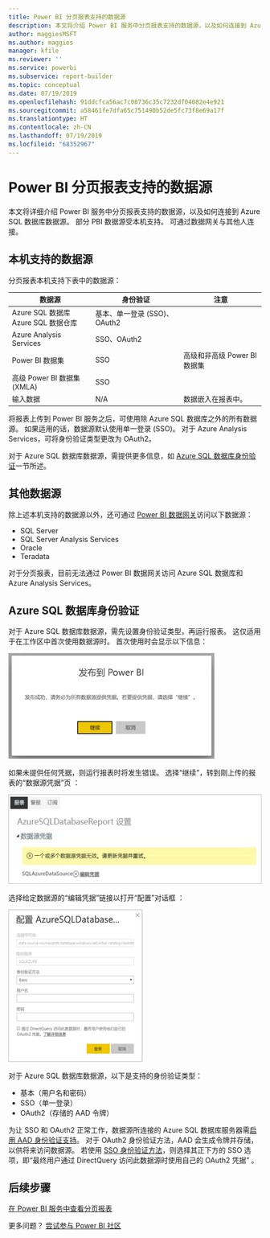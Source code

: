 ```yaml
---
title: Power BI 分页报表支持的数据源
description: 本文将介绍 Power BI 服务中分页报表支持的数据源，以及如何连接到 Azure SQL 数据库数据源。
author: maggiesMSFT
ms.author: maggies
manager: kfile
ms.reviewer: ''
ms.service: powerbi
ms.subservice: report-builder
ms.topic: conceptual
ms.date: 07/19/2019
ms.openlocfilehash: 91ddcfca56ac7c08736c35c7232df04082e4e921
ms.sourcegitcommit: a58461fe7dfa65c751490b52de5fc73f8e69a17f
ms.translationtype: HT
ms.contentlocale: zh-CN
ms.lasthandoff: 07/19/2019
ms.locfileid: "68352967"
---
```

# <a name="supported-data-sources-for-power-bi-paginated-reports"></a>Power BI 分页报表支持的数据源

本文将详细介绍 Power BI 服务中分页报表支持的数据源，以及如何连接到 Azure SQL 数据库数据源。 部分 PBI 数据源受本机支持。 可通过数据网关与其他人连接。

## <a name="natively-supported-data-sources"></a>本机支持的数据源

分页报表本机支持下表中的数据源：

| 数据源 | 身份验证 | 注意 |
| --- | --- | --- |
| Azure SQL 数据库 <br>Azure SQL 数据仓库 | 基本、单一登录 (SSO)、OAuth2 |   |
| Azure Analysis Services | SSO、OAuth2 |   |
| Power BI 数据集 | SSO | 高级和非高级 Power BI 数据集 |
| 高级 Power BI 数据集 (XMLA) | SSO |   |
| 输入数据 | N/A | 数据嵌入在报表中。 |

将报表上传到 Power BI 服务之后，可使用除 Azure SQL 数据库之外的所有数据源。 如果适用的话，数据源默认使用单一登录 (SSO)。 对于 Azure Analysis Services，可将身份验证类型更改为 OAuth2。

对于 Azure SQL 数据库数据源，需提供更多信息，如 [Azure SQL 数据库身份验证](#azure-sql-database-authentication)一节所述。

## <a name="other-data-sources"></a>其他数据源

除上述本机支持的数据源以外，还可通过 [Power BI 数据网关](service-gateway-onprem.md)访问以下数据源：

- SQL Server
- SQL Server Analysis Services
- Oracle
- Teradata

对于分页报表，目前无法通过 Power BI 数据网关访问 Azure SQL 数据库和 Azure Analysis Services。

## <a name="azure-sql-database-authentication"></a>Azure SQL 数据库身份验证

对于 Azure SQL 数据库数据源，需先设置身份验证类型，再运行报表。 这仅适用于在工作区中首次使用数据源时。 首次使用时会显示以下信息：

![发布到 Power BI](media/paginated-reports-data-sources/power-bi-paginated-publishing.png)

如果未提供任何凭据，则运行报表时将发生错误。 选择“继续”，转到刚上传的报表的“数据源凭据”页   ：

![Azure SQL 数据库的设置](media/paginated-reports-data-sources/power-bi-paginated-settings-azure-sql.png)

选择给定数据源的“编辑凭据”链接以打开“配置”对话框   ：

![配置 Azure SQL 数据库](media/paginated-reports-data-sources/power-bi-paginated-configure-azure-sql.png)

对于 Azure SQL 数据库数据源，以下是支持的身份验证类型：

- 基本（用户名和密码）
- SSO（单一登录）
- OAuth2（存储的 AAD 令牌）

为让 SSO 和 OAuth2 正常工作，数据源所连接的 Azure SQL 数据库服务器需[启用 AAD 身份验证支持](https://docs.microsoft.com/azure/sql-database/sql-database-aad-authentication-configure)。 对于 OAuth2 身份验证方法，AAD 会生成令牌并存储，以供将来访问数据源。 若使用 [SSO 身份验证方法](https://docs.microsoft.com/power-bi/service-azure-sql-database-with-direct-connect#single-sign-on)，则选择其正下方的 SSO 选项，即“最终用户通过 DirectQuery 访问此数据源时使用自己的 OAuth2 凭据”  。
  
## <a name="next-steps"></a>后续步骤

[在 Power BI 服务中查看分页报表](paginated-reports-view-power-bi-service.md)

更多问题？ [尝试参与 Power BI 社区](http://community.powerbi.com/)

